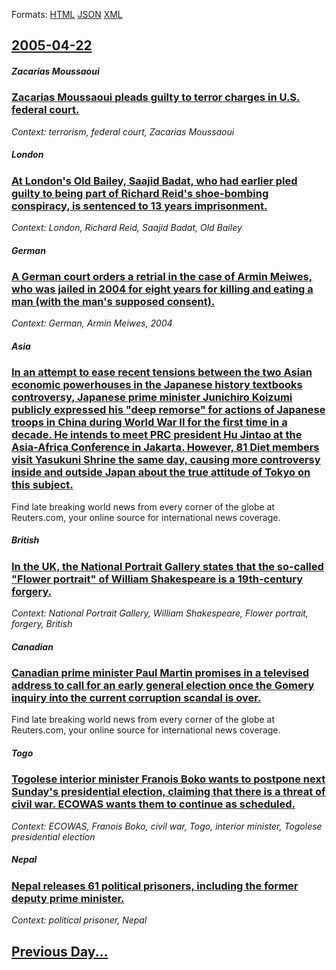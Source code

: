 
Formats: [HTML](2005/04/22/index.html)  [JSON](2005/04/22/index.json)  [XML](2005/04/22/index.xml)  

## [2005-04-22](/news/2005/04/22/index.md)

##### Zacarias Moussaoui
### [ Zacarias Moussaoui pleads guilty to terror charges in U.S. federal court. ](/news/2005/04/22/zacarias-moussaoui-pleads-guilty-to-terror-charges-in-u-s-federal-court.md)
_Context: terrorism, federal court, Zacarias Moussaoui_

##### London
### [ At London's Old Bailey, Saajid Badat, who had earlier pled guilty to being part of Richard Reid's shoe-bombing conspiracy, is sentenced to 13 years imprisonment. ](/news/2005/04/22/at-london-s-old-bailey-saajid-badat-who-had-earlier-pled-guilty-to-being-part-of-richard-reid-s-shoe-bombing-conspiracy-is-sentenced-to.md)
_Context: London, Richard Reid, Saajid Badat, Old Bailey_

##### German
### [ A German court orders a retrial in the case of Armin Meiwes, who was jailed in 2004 for eight years for killing and eating a man (with the man's supposed consent). ](/news/2005/04/22/a-german-court-orders-a-retrial-in-the-case-of-armin-meiwes-who-was-jailed-in-2004-for-eight-years-for-killing-and-eating-a-man-with-the.md)
_Context: German, Armin Meiwes, 2004_

##### Asia
### [ In an attempt to ease recent tensions between the two Asian economic powerhouses in the Japanese history textbooks controversy, Japanese prime minister Junichiro Koizumi publicly expressed his "deep remorse" for actions of Japanese troops in China during World War II for the first time in a decade. He intends to meet PRC president Hu Jintao at the Asia-Africa Conference in Jakarta. However, 81 Diet members visit Yasukuni Shrine the same day, causing more controversy inside and outside Japan about the true attitude of Tokyo on this subject. ](/news/2005/04/22/in-an-attempt-to-ease-recent-tensions-between-the-two-asian-economic-powerhouses-in-the-japanese-history-textbooks-controversy-japanese-pr.md)
Find late breaking world news from every corner of the globe at Reuters.com, your online source for international news coverage.

##### British
### [ In the UK, the National Portrait Gallery states that the so-called "Flower portrait" of William Shakespeare is a 19th-century forgery. ](/news/2005/04/22/in-the-uk-the-national-portrait-gallery-states-that-the-so-called-flower-portrait-of-william-shakespeare-is-a-19th-century-forgery.md)
_Context: National Portrait Gallery, William Shakespeare, Flower portrait, forgery, British_

##### Canadian
### [ Canadian prime minister Paul Martin promises in a televised address to call for an early general election once the Gomery inquiry into the current corruption scandal is over. ](/news/2005/04/22/canadian-prime-minister-paul-martin-promises-in-a-televised-address-to-call-for-an-early-general-election-once-the-gomery-inquiry-into-the.md)
Find late breaking world news from every corner of the globe at Reuters.com, your online source for international news coverage.

##### Togo
### [ Togolese interior minister Franois Boko wants to postpone next Sunday's presidential election, claiming that there is a threat of civil war. ECOWAS wants them to continue as scheduled. ](/news/2005/04/22/togolese-interior-minister-francois-boko-wants-to-postpone-next-sunday-s-presidential-election-claiming-that-there-is-a-threat-of-civil-wa.md)
_Context: ECOWAS, Franois Boko, civil war, Togo, interior minister, Togolese presidential election_

##### Nepal
### [ Nepal releases 61 political prisoners, including the former deputy prime minister. ](/news/2005/04/22/nepal-releases-61-political-prisoners-including-the-former-deputy-prime-minister.md)
_Context: political prisoner, Nepal_

## [Previous Day...](/news/2005/04/21/index.md)

